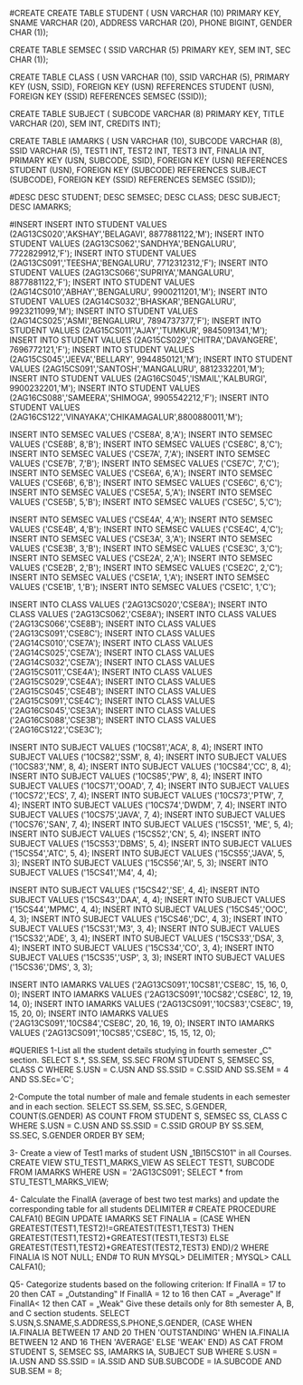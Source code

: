 #CREATE 
CREATE TABLE STUDENT (
USN VARCHAR (10) PRIMARY KEY,
SNAME VARCHAR (20),
ADDRESS VARCHAR (20),
PHONE BIGINT,
GENDER CHAR (1));

CREATE TABLE SEMSEC (
SSID VARCHAR (5) PRIMARY KEY,
SEM INT,
SEC CHAR (1));

CREATE TABLE CLASS (
USN VARCHAR (10),
SSID VARCHAR (5),
PRIMARY KEY (USN, SSID),
FOREIGN KEY (USN) REFERENCES STUDENT (USN),
FOREIGN KEY (SSID) REFERENCES SEMSEC (SSID));

CREATE TABLE SUBJECT (
SUBCODE VARCHAR (8) PRIMARY KEY,
TITLE VARCHAR (20),
SEM INT,
CREDITS INT);

CREATE TABLE IAMARKS (
USN VARCHAR (10),
SUBCODE VARCHAR (8),
SSID VARCHAR (5),
TEST1 INT,
TEST2 INT,
TEST3 INT,
FINALIA INT,
PRIMARY KEY (USN, SUBCODE, SSID),
FOREIGN KEY (USN) REFERENCES STUDENT (USN),
FOREIGN KEY (SUBCODE) REFERENCES SUBJECT (SUBCODE),
FOREIGN KEY (SSID) REFERENCES SEMSEC (SSID));

#DESC
DESC STUDENT;
DESC SEMSEC;
DESC CLASS;
DESC SUBJECT;
DESC IAMARKS;



#INSERT
INSERT INTO STUDENT VALUES (2AG13CS020','AKSHAY','BELAGAVI', 8877881122,'M');
INSERT INTO STUDENT VALUES (2AG13CS062','SANDHYA','BENGALURU', 7722829912,'F');
INSERT INTO STUDENT VALUES (2AG13CS091','TEESHA','BENGALURU', 7712312312,'F');
INSERT INTO STUDENT VALUES (2AG13CS066','SUPRIYA','MANGALURU', 8877881122,'F');
INSERT INTO STUDENT VALUES (2AG14CS010','ABHAY','BENGALURU', 9900211201,'M');
INSERT INTO STUDENT VALUES (2AG14CS032','BHASKAR','BENGALURU', 9923211099,'M');
INSERT INTO STUDENT VALUES (2AG14CS025','ASMI','BENGALURU', 7894737377,'F');
INSERT INTO STUDENT VALUES (2AG15CS011','AJAY','TUMKUR', 9845091341,'M');
INSERT INTO STUDENT VALUES (2AG15CS029','CHITRA','DAVANGERE', 7696772121,'F');
INSERT INTO STUDENT VALUES (2AG15CS045','JEEVA','BELLARY', 9944850121,'M');
INSERT INTO STUDENT VALUES (2AG15CS091','SANTOSH','MANGALURU', 8812332201,'M');
INSERT INTO STUDENT VALUES (2AG16CS045','ISMAIL','KALBURGI', 9900232201,'M');
INSERT INTO STUDENT VALUES (2AG16CS088','SAMEERA','SHIMOGA', 9905542212,'F');
INSERT INTO STUDENT VALUES (2AG16CS122','VINAYAKA','CHIKAMAGALUR',8800880011,'M');

INSERT INTO SEMSEC VALUES ('CSE8A', 8,'A');
INSERT INTO SEMSEC VALUES ('CSE8B', 8,'B');
INSERT INTO SEMSEC VALUES ('CSE8C', 8,'C');
INSERT INTO SEMSEC VALUES ('CSE7A', 7,'A');
INSERT INTO SEMSEC VALUES ('CSE7B', 7,'B');
INSERT INTO SEMSEC VALUES ('CSE7C', 7,'C');
INSERT INTO SEMSEC VALUES ('CSE6A', 6,'A');
INSERT INTO SEMSEC VALUES ('CSE6B', 6,'B');
INSERT INTO SEMSEC VALUES ('CSE6C', 6,'C');
INSERT INTO SEMSEC VALUES ('CSE5A', 5,'A');
INSERT INTO SEMSEC VALUES ('CSE5B', 5,'B');
INSERT INTO SEMSEC VALUES ('CSE5C', 5,'C');

INSERT INTO SEMSEC VALUES ('CSE4A', 4,'A');
INSERT INTO SEMSEC VALUES ('CSE4B', 4,'B');
INSERT INTO SEMSEC VALUES ('CSE4C', 4,'C');
INSERT INTO SEMSEC VALUES ('CSE3A', 3,'A');
INSERT INTO SEMSEC VALUES ('CSE3B', 3,'B');
INSERT INTO SEMSEC VALUES ('CSE3C', 3,'C');
INSERT INTO SEMSEC VALUES ('CSE2A', 2,'A');
INSERT INTO SEMSEC VALUES ('CSE2B', 2,'B');
INSERT INTO SEMSEC VALUES ('CSE2C', 2,'C');
INSERT INTO SEMSEC VALUES ('CSE1A', 1,'A');
INSERT INTO SEMSEC VALUES ('CSE1B', 1,'B');
INSERT INTO SEMSEC VALUES ('CSE1C', 1,'C');

INSERT INTO CLASS VALUES ('2AG13CS020','CSE8A');
INSERT INTO CLASS VALUES ('2AG13CS062','CSE8A');
INSERT INTO CLASS VALUES ('2AG13CS066','CSE8B');
INSERT INTO CLASS VALUES ('2AG13CS091','CSE8C');
INSERT INTO CLASS VALUES ('2AG14CS010','CSE7A');
INSERT INTO CLASS VALUES ('2AG14CS025','CSE7A');
INSERT INTO CLASS VALUES ('2AG14CS032','CSE7A');
INSERT INTO CLASS VALUES ('2AG15CS011','CSE4A');
INSERT INTO CLASS VALUES ('2AG15CS029','CSE4A');
INSERT INTO CLASS VALUES ('2AG15CS045','CSE4B');
INSERT INTO CLASS VALUES ('2AG15CS091','CSE4C');
INSERT INTO CLASS VALUES ('2AG16CS045','CSE3A');
INSERT INTO CLASS VALUES ('2AG16CS088','CSE3B');
INSERT INTO CLASS VALUES ('2AG16CS122','CSE3C');

INSERT INTO SUBJECT VALUES ('10CS81','ACA', 8, 4);
INSERT INTO SUBJECT VALUES ('10CS82','SSM', 8, 4);
INSERT INTO SUBJECT VALUES ('10CS83','NM', 8, 4);
INSERT INTO SUBJECT VALUES ('10CS84','CC', 8, 4);
INSERT INTO SUBJECT VALUES ('10CS85','PW', 8, 4);
INSERT INTO SUBJECT VALUES ('10CS71','OOAD', 7, 4);
INSERT INTO SUBJECT VALUES ('10CS72','ECS', 7, 4);
INSERT INTO SUBJECT VALUES ('10CS73','PTW', 7, 4);
INSERT INTO SUBJECT VALUES ('10CS74','DWDM', 7, 4);
INSERT INTO SUBJECT VALUES ('10CS75','JAVA', 7, 4);
INSERT INTO SUBJECT VALUES ('10CS76','SAN', 7, 4);
INSERT INTO SUBJECT VALUES ('15CS51', 'ME', 5, 4);
INSERT INTO SUBJECT VALUES ('15CS52','CN', 5, 4);
INSERT INTO SUBJECT VALUES ('15CS53','DBMS', 5, 4);
INSERT INTO SUBJECT VALUES ('15CS54','ATC', 5, 4);
INSERT INTO SUBJECT VALUES ('15CS55','JAVA', 5, 3);
INSERT INTO SUBJECT VALUES ('15CS56','AI', 5, 3);
INSERT INTO SUBJECT VALUES ('15CS41','M4', 4, 4);

INSERT INTO SUBJECT VALUES ('15CS42','SE', 4, 4);
INSERT INTO SUBJECT VALUES ('15CS43','DAA', 4, 4);
INSERT INTO SUBJECT VALUES ('15CS44','MPMC', 4, 4);
INSERT INTO SUBJECT VALUES ('15CS45','OOC', 4, 3);
INSERT INTO SUBJECT VALUES ('15CS46','DC', 4, 3);
INSERT INTO SUBJECT VALUES ('15CS31','M3', 3, 4);
INSERT INTO SUBJECT VALUES ('15CS32','ADE', 3, 4);
INSERT INTO SUBJECT VALUES ('15CS33','DSA', 3, 4);
INSERT INTO SUBJECT VALUES ('15CS34','CO', 3, 4);
INSERT INTO SUBJECT VALUES ('15CS35','USP', 3, 3);
INSERT INTO SUBJECT VALUES ('15CS36','DMS', 3, 3);

INSERT INTO IAMARKS VALUES ('2AG13CS091','10CS81','CSE8C', 15, 16, 0, 0);
INSERT INTO IAMARKS VALUES ('2AG13CS091','10CS82','CSE8C', 12, 19, 14, 0);
INSERT INTO IAMARKS VALUES ('2AG13CS091','10CS83','CSE8C', 19, 15, 20, 0);
INSERT INTO IAMARKS VALUES ('2AG13CS091','10CS84','CSE8C', 20, 16, 19, 0);
INSERT INTO IAMARKS VALUES ('2AG13CS091','10CS85','CSE8C', 15, 15, 12, 0);

#QUERIES
1-List all the student details studying in fourth semester „C‟ section.
SELECT S.*, SS.SEM, SS.SEC FROM STUDENT S, SEMSEC SS, CLASS C WHERE S.USN = C.USN AND SS.SSID = C.SSID AND SS.SEM = 4 AND  SS.SEc='C';

2-Compute the total number of male and female students in each semester and in each section.
SELECT SS.SEM, SS.SEC, S.GENDER, COUNT(S.GENDER) AS COUNT FROM STUDENT S, SEMSEC SS, CLASS C WHERE S.USN = C.USN AND SS.SSID = C.SSID GROUP BY SS.SEM, SS.SEC, S.GENDER ORDER BY SEM;

3- Create a view of Test1 marks of student USN „1BI15CS101‟ in all Courses.
CREATE VIEW STU_TEST1_MARKS_VIEW AS SELECT TEST1, SUBCODE FROM IAMARKS WHERE USN = '2AG13CS091';
SELECT * from STU_TEST1_MARKS_VIEW;

4- Calculate the FinalIA (average of best two test marks) and update the corresponding table for all students
DELIMITER #
CREATE PROCEDURE CALFA1()
BEGIN
UPDATE IAMARKS
SET FINALIA = (CASE WHEN GREATEST(TEST1,TEST2)!=GREATEST(TEST1,TEST3)
THEN GREATEST(TEST1,TEST2)+GREATEST(TEST1,TEST3)
ELSE
GREATEST(TEST1,TEST2)+GREATEST(TEST2,TEST3)
END)/2
WHERE FINALIA IS NOT NULL;
END#
TO RUN 
MYSQL> DELIMITER ;
MYSQL> CALL CALFA1();


Q5- Categorize students based on the following criterion: 
If FinalIA = 17 to 20 then CAT = „Outstanding‟ 
If FinalIA = 12 to 16 then CAT = „Average‟ 
If FinalIA< 12 then CAT = „Weak‟ Give these details only for 8th semester A, B, and C section students.
SELECT S.USN,S.SNAME,S.ADDRESS,S.PHONE,S.GENDER,
(CASE
WHEN IA.FINALIA BETWEEN 17 AND 20 THEN 'OUTSTANDING'
WHEN IA.FINALIA BETWEEN 12 AND 16 THEN 'AVERAGE'
ELSE 'WEAK'
END) AS CAT
FROM STUDENT S, SEMSEC SS, IAMARKS IA, SUBJECT SUB
WHERE S.USN = IA.USN AND
SS.SSID = IA.SSID AND
SUB.SUBCODE = IA.SUBCODE AND
SUB.SEM = 8;







